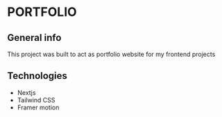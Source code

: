 # PORTFOLIO

## General info
This project was built to act as portfolio website for my frontend projects

## Technologies

* Nextjs
* Tailwind CSS
* Framer motion


